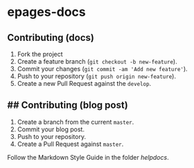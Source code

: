 # epages-docs

## Contributing (docs)

1. Fork the project
2. Create a feature branch (`git checkout -b new-feature`).
3. Commit your changes (`git commit -am 'Add new feature'`).
4. Push to your repository (`git push origin new-feature`).
5. Create a new Pull Request against the `develop`.

## ## Contributing (blog post)

1. Create a branch from the current `master`.
2. Commit your blog post.
3. Push to your repository.
4. Create a Pull Request against `master`.

Follow the Markdown Style Guide in the folder *helpdocs*.
